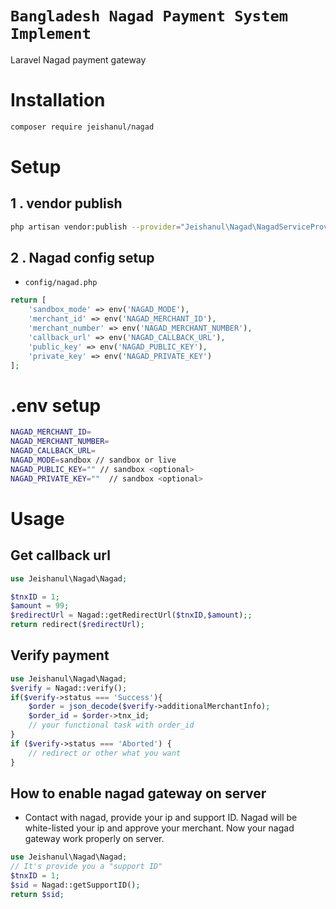 # `Bangladesh Nagad Payment System Implement`

Laravel Nagad payment gateway

# Installation

```bash
composer require jeishanul/nagad
```

# Setup

## 1 . vendor publish

```bash
php artisan vendor:publish --provider="Jeishanul\Nagad\NagadServiceProvider" --tag=config
```

## 2 . Nagad config setup

- `config/nagad.php`

```php
return [
    'sandbox_mode' => env('NAGAD_MODE'),
    'merchant_id' => env('NAGAD_MERCHANT_ID'),
    'merchant_number' => env('NAGAD_MERCHANT_NUMBER'),
    'callback_url' => env('NAGAD_CALLBACK_URL'),
    'public_key' => env('NAGAD_PUBLIC_KEY'),
    'private_key' => env('NAGAD_PRIVATE_KEY')
];
```

# .env setup

```bash
NAGAD_MERCHANT_ID=
NAGAD_MERCHANT_NUMBER=
NAGAD_CALLBACK_URL=
NAGAD_MODE=sandbox // sandbox or live
NAGAD_PUBLIC_KEY="" // sandbox <optional>
NAGAD_PRIVATE_KEY=""  // sandbox <optional>
```

# Usage

## Get callback url

```php
use Jeishanul\Nagad\Nagad;

$tnxID = 1;
$amount = 99;
$redirectUrl = Nagad::getRedirectUrl($tnxID,$amount);;
return redirect($redirectUrl);
```

## Verify payment

```php
use Jeishanul\Nagad\Nagad;
$verify = Nagad::verify();
if($verify->status === 'Success'){
    $order = json_decode($verify->additionalMerchantInfo);
    $order_id = $order->tnx_id;
    // your functional task with order_id
}
if ($verify->status === 'Aborted') {
    // redirect or other what you want
}

```

## How to enable nagad gateway on server

- Contact with nagad, provide your ip and support ID. Nagad will be white-listed your ip and approve your merchant. Now your nagad gateway work properly on server.

```php
use Jeishanul\Nagad\Nagad;
// It's provide you a "support ID"
$tnxID = 1;
$sid = Nagad::getSupportID();
return $sid;
```
